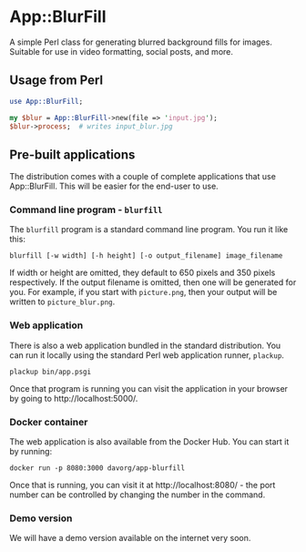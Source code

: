 # App::BlurFill

A simple Perl class for generating blurred background fills for images. Suitable for use in video formatting, social posts, and more.

## Usage from Perl

```perl
use App::BlurFill;

my $blur = App::BlurFill->new(file => 'input.jpg');
$blur->process;  # writes input_blur.jpg
```

## Pre-built applications

The distribution comes with a couple of complete applications that use
App::BlurFill. This will be easier for the end-user to use.

### Command line program - `blurfill`

The `blurfill` program is a standard command line program. You run it like
this:

    blurfill [-w width] [-h height] [-o output_filename] image_filename

If width or height are omitted, they default to 650 pixels and 350 pixels
respectively. If the output filename is omitted, then one will be generated
for you. For example, if you start with `picture.png`, then your output will
be written to `picture_blur.png`.

### Web application

There is also a web application bundled in the standard distribution. You can
run it locally using the standard Perl web application runner, `plackup`.

    plackup bin/app.psgi

Once that program is running you can visit the application in your browser by
going to http://localhost:5000/.

### Docker container

The web application is also available from the Docker Hub. You can start it by
running:

    docker run -p 8080:3000 davorg/app-blurfill

Once that is running, you can visit it at http://localhost:8080/ - the port
number can be controlled by changing the number in the command.

### Demo version

We will have a demo version available on the internet very soon.

